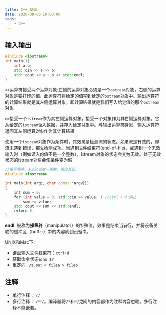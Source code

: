 ```yaml
---
title: C++ 基础
date: 2020-08-05 10:00:00
tags:
    - C++
---
```


## 输入输出
```c++
#include <iostream>
int main(){
    int a,b;    
    std::cin >> a >> b;
    std::cout << a + b << std::endl;
}
```
`<<`运算符接受两个运算对象:左侧的运算对象必须是一个`ostream`对象，右侧的运算对象是要打印的值。此运算符将给定的值写到给定的`ostream`对象中。输出运算符的计算结果就是其左侧运算对象。即计算结果就是我们写入给定值的那个`ostream`对象

`>>`接受一个`istream`作为其左侧运算对象，接受一个对象作为其右侧运算对象。它从给定的`istream`读入数据，并存入给定对象中。与输出运算符类似，输入运算符返回其左侧运算对象作为其计算结果

使用一个`istream`对象作为条件时，其效果是检测流的状态。如果流是有效的，即流未遇到错误，那么检测成功。当遇到文件结束符(end-of-file)，或遇到一个无效输入时（例如读入的值不是一个整数），istream对象的状态会变为无效。处于无效状态的istream对象会使条件变为假

```c++
//编写程序，从cin读取一组数，输出其和。
#include <iostream>

int main(int argc, char const *argv[])
{
    int sum = 0;
    for (int value = 0; std::cin >> value; ) //ctrl + d 停止
        sum += value;
    std::cout << sum << std::endl;
    return 0;
}
```

**endl**: 被称为**操纵符**（manipulator）的特殊值，效果是结束当前行，并将设备关联的缓冲区（buffer）中的内容刷到设备中。

UNIX和Mac下:
- 键盘输入文件结束符：`ctrl+d`
- 获取命令状态`echo $?`
- 重定向 `./a.out < filea > fileb`

## 注释
- 单行注释： `//`
- 多行注释： `/**/`。编译器将`/*`和`*/`之间的内容都作为注释内容忽略。多行注释不能嵌套。
